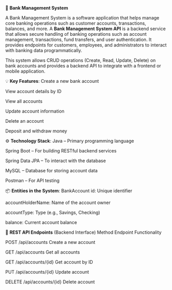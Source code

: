 🏦 **Bank Management System**

A Bank Management System is a software application that helps manage core banking operations such as customer accounts, transactions, balances, and more.
A **Bank Management System API** is a backend service that allows secure handling of banking operations such as account management, transactions, fund transfers, and user authentication. It provides endpoints for customers, employees, and administrators to interact with banking data programmatically.

This system allows CRUD operations (Create, Read, Update, Delete) on bank accounts and provides a backend API to integrate with a frontend or mobile application.

💡 **Key Features**:
Create a new bank account

View account details by ID

View all accounts

Update account information

Delete an account

Deposit and withdraw money

⚙️ **Technology Stack**:
Java – Primary programming language

Spring Boot – For building RESTful backend services

Spring Data JPA – To interact with the database

MySQL – Database for storing account data

Postman – For API testing

📦 **Entities in the System**:
BankAccount
id: Unique identifier

accountHolderName: Name of the account owner

accountType: Type (e.g., Savings, Checking)

balance: Current account balance

🔗 **REST API Endpoints** (Backend Interface)
Method	Endpoint	Functionality

POST	/api/accounts	Create a new account

GET	/api/accounts	Get all accounts

GET	/api/accounts/{id}	Get account by ID

PUT	/api/accounts/{id}	Update account

DELETE	/api/accounts/{id}	Delete account

